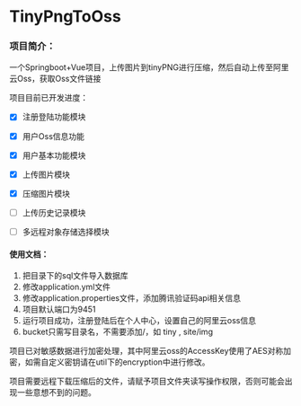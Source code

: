 # TinyPngToOss
### 项目简介：

一个Springboot+Vue项目，上传图片到tinyPNG进行压缩，然后自动上传至阿里云Oss，获取Oss文件链接



项目目前已开发进度：

- [x] 注册登陆功能模块

- [x] 用户Oss信息功能

- [x] 用户基本功能模块

- [x] 上传图片模块

- [x] 压缩图片模块

- [ ] 上传历史记录模块

- [ ] 多远程对象存储选择模块



#### 使用文档：

1. 把目录下的sql文件导入数据库
2. 修改application.yml文件
2. 修改application.properties文件，添加腾讯验证码api相关信息
3. 项目默认端口为9451
4. 运行项目成功，注册登陆后在个人中心，设置自己的阿里云oss信息
5. bucket只需写目录名，不需要添加/，如 tiny ,  site/img



项目已对敏感数据进行加密处理，其中阿里云oss的AccessKey使用了AES对称加密，如需自定义密钥请在util下的encryption中进行修改。



项目需要远程下载压缩后的文件，请赋予项目文件夹读写操作权限，否则可能会出现一些意想不到的问题。

